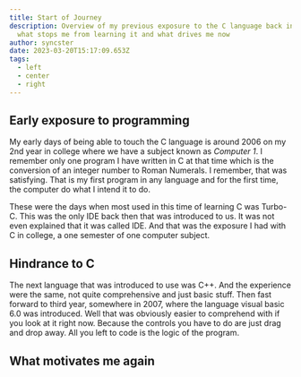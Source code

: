 ```yaml
---
title: Start of Journey
description: Overview of my previous exposure to the C language back in the day,
  what stops me from learning it and what drives me now
author: syncster
date: 2023-03-20T15:17:09.653Z
tags:
  - left
  - center
  - right
---
```

## E﻿arly exposure to programming

M﻿y early days of being able to touch the C language is around 2006 on my 2nd year in college where we have a subject known as *Computer 1*. I remember only one program I have written in C at that time which is the conversion of an integer number to Roman Numerals. I remember, that was satisfying. That is my first program in any language and for the first time, the computer do what I intend it to do.

T﻿hese were the days when most used in this time of learning C was Turbo-C. This was the only IDE back then that was introduced to us. It was not even explained that it was called IDE. And that was the exposure I had with C in college, a one semester of one computer subject.



## Hindrance to C

T﻿he next language that was introduced to use was C++. And the experience were the same, not quite comprehensive and just basic stuff. Then fast forward to third year, somewhere in 2007, where the language visual basic 6.0 was introduced. Well that was obviously easier to comprehend with if you look at it right now. Because the controls you have to do are just drag and drop away. All you left to code is the logic of the program.





## What motivates me again